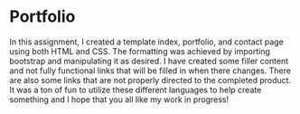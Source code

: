 # Portfolio

In this assignment, I created a template index, portfolio, and contact page using both HTML and CSS. The formatting was achieved by importing bootstrap and manipulating it as desired. I have created some filler content and not fully functional links that will be filled in when there changes. There are also some links that are not properly directed to the completed product. 
It was a ton of fun to utilize these different languages to help create something and I hope that you all like my work in progress!
